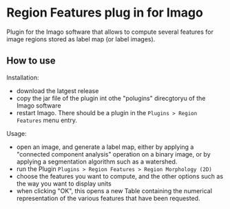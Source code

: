 # Region Features plug in for Imago

Plugin for the Imago software that allows to compute several features for image regions stored as label map (or label images).

## How to use

Installation:
* download the latgest release
* copy the jar file of the plugin int othe "polugins" direcgtoryu of the Imago software
* restart Imago. There should be a plugin in the `Plugins > Region Features` menu entry.

Usage:
* open an image, and generate a label map, either by applying a "connected component analysis"  operation on a binary image, or by applying a segmentation algorithm such as a watershed.
* run the Plugin `Plugins > Region Features > Region Morphology (2D)`
* choose the features you want to compute, and the other options such as the way you want to display units
* when clicking "OK", this opens a new Table containing the numerical representation of the various features that have been requested.
